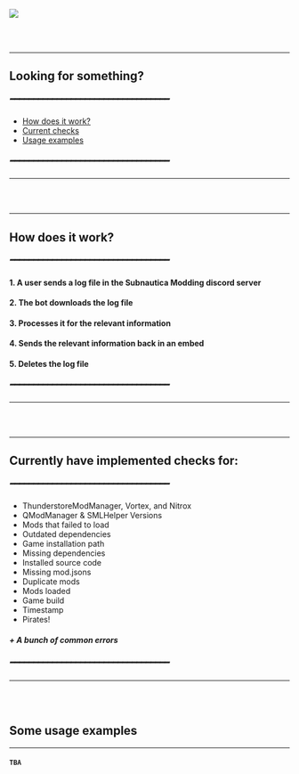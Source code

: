 ![](https://i.imgur.com/KPE7JiJ.png)

<br></br>

---
## Looking for something?
##### ━━━━━━━━━━━━━━━━━━━━━━━━━━━━━━━━━━
* [How does it work?](https://github.com/RamuneNeptune/NeptuneBot/blob/main/README.md#how-does-it-work)
* [Current checks](https://github.com/RamuneNeptune/NeptuneBot/blob/main/README.md#currently-have-implemented-checks-for)
* [Usage examples](https://github.com/RamuneNeptune/NeptuneBot#some-usage-examples)
##### ━━━━━━━━━━━━━━━━━━━━━━━━━━━━━━━━━━
---

<br></br>

---
## How does it work?
##### ━━━━━━━━━━━━━━━━━━━━━━━━━━━━━━━━━━
#### 1. A user sends a log file in the Subnautica Modding discord server
#### 2. The bot downloads the log file
#### 3. Processes it for the relevant information
#### 4. Sends the relevant information back in an embed
#### 5. Deletes the log file
##### ━━━━━━━━━━━━━━━━━━━━━━━━━━━━━━━━━━
---

<br></br>

---
## Currently have implemented checks for:
##### ━━━━━━━━━━━━━━━━━━━━━━━━━━━━━━━━━━
 * ThunderstoreModManager, Vortex, and Nitrox
 * QModManager & SMLHelper Versions
 * Mods that failed to load
 * Outdated dependencies
 * Game installation path
 * Missing dependencies
 * Installed source code
 * Missing mod.jsons
 * Duplicate mods
 * Mods loaded
 * Game build
 * Timestamp
 * Pirates!
##### + A bunch of common errors
##### ━━━━━━━━━━━━━━━━━━━━━━━━━━━━━━━━━━
---

<br></br>

## Some usage examples
---
#### ` TBA `
